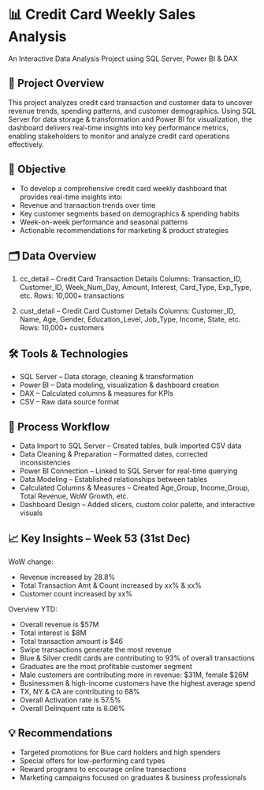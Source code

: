# 📊 Credit Card Weekly Sales Analysis

An Interactive Data Analysis Project using SQL Server, Power BI & DAX

## 📌 Project Overview

This project analyzes credit card transaction and customer data to uncover revenue trends, spending patterns, and customer demographics. Using SQL Server for data storage & transformation and Power BI for visualization, the dashboard delivers real-time insights into key performance metrics, enabling stakeholders to monitor and analyze credit card operations effectively.

## 🎯 Objective

- To develop a comprehensive credit card weekly dashboard that provides real-time insights into:
- Revenue and transaction trends over time
- Key customer segments based on demographics & spending habits
- Week-on-week performance and seasonal patterns
- Actionable recommendations for marketing & product strategies

## 🗂 Data Overview

1. cc_detail – Credit Card Transaction Details
Columns: Transaction_ID, Customer_ID, Week_Num_Day, Amount, Interest, Card_Type, Exp_Type, etc.
Rows: 10,000+ transactions

2. cust_detail – Credit Card Customer Details
Columns: Customer_ID, Name, Age, Gender, Education_Level, Job_Type, Income, State, etc.
Rows: 10,000+ customers

## 🛠 Tools & Technologies

- SQL Server – Data storage, cleaning & transformation
- Power BI – Data modeling, visualization & dashboard creation
- DAX – Calculated columns & measures for KPIs
- CSV – Raw data source format

## 🔄 Process Workflow

- Data Import to SQL Server – Created tables, bulk imported CSV data
- Data Cleaning & Preparation – Formatted dates, corrected inconsistencies
- Power BI Connection – Linked to SQL Server for real-time querying
- Data Modeling – Established relationships between tables
- Calculated Columns & Measures – Created Age_Group, Income_Group, Total Revenue, WoW Growth, etc.
- Dashboard Design – Added slicers, custom color palette, and interactive visuals

## 📈 Key Insights – Week 53 (31st Dec)

WoW change:
- Revenue increased by 28.8%
- Total Transaction Amt & Count increased by xx% & xx%
- Customer count increased by xx%

Overview YTD:
- Overall revenue is $57M
- Total interest is $8M
- Total transaction amount is $46
- Swipe transactions generate the most revenue
- Blue & Silver credit cards are contributing to 93% of overall transactions
- Graduates are the most profitable customer segment
- Male customers are contributing more in revenue: $31M, female $26M
- Businessmen & high-income customers have the highest average spend
- TX, NY & CA are contributing to 68%
- Overall Activation rate is 57.5%
- Overall Delinquent rate is 6.06%

## 💡 Recommendations

- Targeted promotions for Blue card holders and high spenders
- Special offers for low-performing card types
- Reward programs to encourage online transactions
- Marketing campaigns focused on graduates & business professionals
